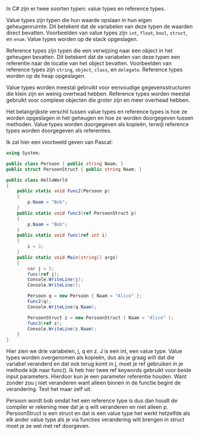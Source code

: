 In C# zijn er twee soorten typen: value types en reference types.

Value types zijn typen die hun waarde opslaan in hun eigen geheugenruimte. Dit betekent dat de variabelen van deze typen de waarden direct bevatten. Voorbeelden van value types zijn `int`, `float`, `bool`, `struct`, en `enum`. Value types worden op de stack opgeslagen.

Reference types zijn typen die een verwijzing naar een object in het geheugen bevatten. Dit betekent dat de variabelen van deze typen een referentie naar de locatie van het object bevatten. Voorbeelden van reference types zijn `string`, `object`, `class`, en `delegate`. Reference types worden op de heap opgeslagen.

Value types worden meestal gebruikt voor eenvoudige gegevensstructuren die klein zijn en weinig overhead hebben. Reference types worden meestal gebruikt voor complexe objecten die groter zijn en meer overhead hebben.

Het belangrijkste verschil tussen value types en reference types is hoe ze worden opgeslagen in het geheugen en hoe ze worden doorgegeven tussen methoden. Value types worden doorgegeven als kopieën, terwijl reference types worden doorgegeven als referenties.

Ik zal hier een voorbeeld geven van Pascal:
```cs
using System;

public class Persoon { public string Naam; }
public struct PersoonStruct { public string Naam; }

public class HelloWorld
{
    public static void Func2(Persoon p)
    {
        p.Naam = "Bob";
    }
    public static void func3(ref PersoonStruct p)
    {
        p.Naam = "Bob";
    }
    public static void func(ref int i)
    {
        i = 3;
    }
    public static void Main(string[] args)
    {
        var j = 2;
        func(ref j);
        Console.WriteLine(j);
        Console.WriteLine();

        Persoon q = new Persoon { Naam = "Alice" };
        Func2(q);
        Console.WriteLine(q.Naam);

        PersoonStruct z = new PersoonStruct { Naam = "Alice" };
        func3(ref z);
        Console.WriteLine(z.Naam);
    }
}
```

Hier zien we drie variabelen, j, q en z. J is een int, een value type. Value types worden overgenomen als kopieën, dus als je graag wilt dat die variabel veranderd en dat ook terug komt in j, moet je ref gebruiken in je methode kijk naar func(). Ik heb hier twee ref keywords gebruikt voor beide input parameters. Hierdoor kun je een parameter referentie houden. Want zonder zou j niet veranderen want alleen binnen in de functie begint de verandering. Test het maar zelf uit.

Persoon wordt bob omdat het een reference type is dus dan houdt de compiler er rekening mee dat je q wilt veranderen en niet alleen p. PersoonStruct is een struct en dat is een value type het werkt hetzelfde als elk ander value type als je via functies verandering wilt brengen in struct moet je ze wel met ref doorgeven.